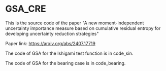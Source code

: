 # GSA_CRE
This is the source code of the paper "A new moment-independent uncertainty importance measure based on cumulative residual entropy for developing uncertainty reduction strategies"

Paper link: https://arxiv.org/abs/2407.17719

The code of GSA for the Ishigami test function is in code_sin.

The code of GSA for the bearing case is in code_bearing.
